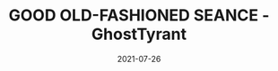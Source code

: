 ---
layout: artPost
title: GOOD OLD-FASHIONED SEANCE - GhostTyrant
date:   2021-07-26

artTitle: GOOD OLD-FASHIONED SEANCE
artDesc: Fanart - BEETLEJUICE The Musical
artYear: 2021
artPath: /assets/fullsize/fullsize_goodOldSeance.png
artThumb: /assets/thumbnails/thumb_goodOldSeance.png
artTwitter: https://twitter.com/GhostTyrant/
artMastodon: https://mastodon.art/@GhostTyrant

tags: polished
---